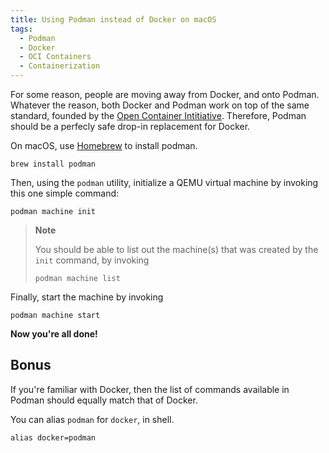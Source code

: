 ```yaml
---
title: Using Podman instead of Docker on macOS
tags:
  - Podman
  - Docker
  - OCI Containers
  - Containerization
---
```


For some reason, people are moving away from Docker, and onto Podman. Whatever the reason, both Docker and Podman work on top of the same standard, founded by the [Open Container Intitiative](https://opencontainers.org/). Therefore, Podman should be a perfecly safe drop-in replacement for Docker.

On macOS, use [Homebrew](https://brew.sh/) to install podman.

```shell
brew install podman
```

Then, using the `podman` utility, initialize a QEMU virtual machine by invoking this one simple command:

```shell
podman machine init
```

> **Note**
>
> You should be able to list out the machine(s) that was created by the `init` command, by invoking
>
> ```
> podman machine list
> ```

Finally, start the machine by invoking

```shell
podman machine start
```

**Now you're all done!**

## Bonus

If you're familiar with Docker, then the list of commands available in Podman should equally match that of Docker.

You can alias `podman` for `docker`, in shell.

```shell
alias docker=podman
```
